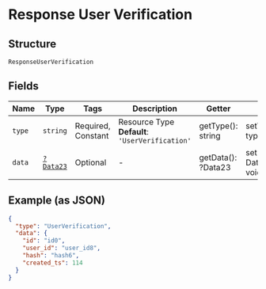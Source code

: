 
# Response User Verification

## Structure

`ResponseUserVerification`

## Fields

| Name | Type | Tags | Description | Getter | Setter |
|  --- | --- | --- | --- | --- | --- |
| `type` | `string` | Required, Constant | Resource Type<br>**Default**: `'UserVerification'` | getType(): string | setType(string type): void |
| `data` | [`?Data23`](../../doc/models/data-23.md) | Optional | - | getData(): ?Data23 | setData(?Data23 data): void |

## Example (as JSON)

```json
{
  "type": "UserVerification",
  "data": {
    "id": "id0",
    "user_id": "user_id8",
    "hash": "hash6",
    "created_ts": 114
  }
}
```

